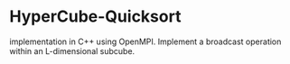 # HyperCube-Quicksort
implementation in C++ using OpenMPI. Implement a broadcast operation within an L-dimensional subcube. 
